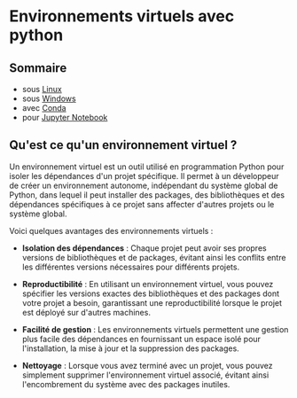 # Environnements virtuels avec python 

## Sommaire

- sous [Linux](Linux_env.md)
- sous [Windows](Windows_env.md)
- avec [Conda](Conda_env.md)
- pour [Jupyter Notebook](Jupyter_env.md)

## Qu'est ce qu'un environnement virtuel ?

Un environnement virtuel est un outil utilisé en programmation Python pour isoler les dépendances d'un projet spécifique. Il permet à un développeur de créer un environnement autonome, indépendant du système global de Python, dans lequel il peut installer des packages, des bibliothèques et des dépendances spécifiques à ce projet sans affecter d'autres projets ou le système global.

Voici quelques avantages des environnements virtuels :

- **Isolation des dépendances** : Chaque projet peut avoir ses propres versions de bibliothèques et de packages, évitant ainsi les conflits entre les différentes versions nécessaires pour différents projets.

- **Reproductibilité** : En utilisant un environnement virtuel, vous pouvez spécifier les versions exactes des bibliothèques et des packages dont votre projet a besoin, garantissant une reproductibilité lorsque le projet est déployé sur d'autres machines.

- **Facilité de gestion** : Les environnements virtuels permettent une gestion plus facile des dépendances en fournissant un espace isolé pour l'installation, la mise à jour et la suppression des packages.

- **Nettoyage** : Lorsque vous avez terminé avec un projet, vous pouvez simplement supprimer l'environnement virtuel associé, évitant ainsi l'encombrement du système avec des packages inutiles.
